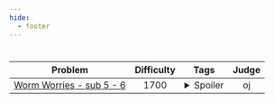 ```yaml
--- 
hide:
  - footer
---
```

# 

| Problem | Difficulty | Tags | Judge | 
| :-----: | :----: | :----: | :----: | 
|[Worm Worries - sub 5 - 6](https://oj.uz/problem/view/BOI18_worm)|1700|<details> <summary>Spoiler</summary> <ul><li></li></ul> </details>|oj|
